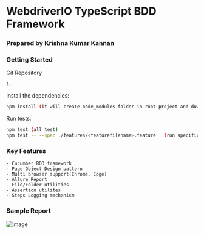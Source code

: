# WebdriverIO TypeScript BDD Framework

### Prepared by Krishna Kumar Kannan


### Getting Started
Git Repository
```bash
1. 
```

Install the dependencies:
```bash
npm install (it will create node_modules folder in root project and download all required dependencies)
```

Run tests:
```bash
npm test (all test)
npm test -- --spec ./features/<featurefilename>.feature   (run specific test)
```

### Key Features
    - Cucumber BDD framework
    - Page Object Design pattern
    - Multi browser support(Chrome, Edge)
    - Allure Report
    - File/Folder utilities
    - Assertion utilites
    - Steps Logging mechanism

### Sample Report
![image](https://user-images.githubusercontent.com/66773365/138797874-7c451167-eccb-493e-8a73-b77966148414.png)
